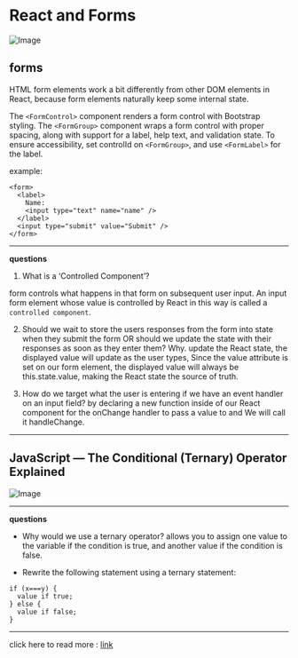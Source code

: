 #  React and Forms

![Image](https://s1.o7planning.com/en/12145/images/25726059.gif)



## forms 
HTML form elements work a bit differently from other DOM elements in React, because form elements naturally keep some internal state.

The `<FormControl>` component renders a form control with Bootstrap styling. The `<FormGroup>` component wraps a form control with proper spacing, along with support for a label, help text, and validation state. To ensure accessibility, set controlId on `<FormGroup>`, and use `<FormLabel>` for the label.

example:


```
<form>
  <label>
    Name:
    <input type="text" name="name" />
  </label>
  <input type="submit" value="Submit" />
</form>
```

---
**questions**

1. What is a ‘Controlled Component’?

 form controls what happens in that form on subsequent user input. An input form element whose value is controlled by React in this way is called a `controlled component`.
    
2. Should we wait to store the users responses from the form into state when they submit the form OR should we update the state with their responses as soon as they enter them? Why.
 update the React state, the displayed value will update as the user types, Since the value attribute is set on our form element, the displayed value will always be this.state.value, making the React state the source of truth.

3. How do we target what the user is entering if we have an event handler on an input field?
by declaring a new function inside of our React component for the onChange handler to pass a value to and We will call it handleChange.


---
## JavaScript — The Conditional (Ternary) Operator Explained

![Image](https://miro.medium.com/max/2000/1*z2KBmBJYD3_4-lfKjhO_DQ.png)


---
**questions**


+ Why would we use a ternary operator?
 allows you to assign one value to the variable if the condition is true, and another value if the condition is false.

+ Rewrite the following statement using a ternary statement:

```
if (x===y) {
  value if true;
} else {
  value if false;
}
```
 

---


click here to read more :
[link](https://react-bootstrap.github.io/components/forms/)
